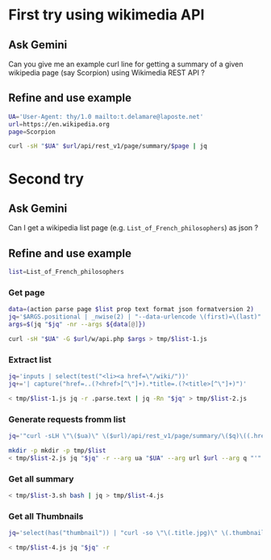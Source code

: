 # First try using wikimedia API

## Ask Gemini

Can you give me an example curl line for getting a summary of a given
wikipedia page (say Scorpion) using Wikimedia REST API ?

## Refine and use example

```bash
UA='User-Agent: thy/1.0 mailto:t.delamare@laposte.net'
url=https://en.wikipedia.org
page=Scorpion

curl -sH "$UA" $url/api/rest_v1/page/summary/$page | jq
```

# Second try

## Ask Gemini

Can I get a wikipedia list page (e.g. `List_of_French_philosophers`) as json ?

## Refine and use example

```bash
list=List_of_French_philosophers
```

### Get page

```bash
data=(action parse page $list prop text format json formatversion 2)
jq='$ARGS.positional | _nwise(2) | "--data-urlencode \(first)=\(last)"'
args=$(jq "$jq" -nr --args ${data[@]})

curl -sH "$UA" -G $url/w/api.php $args > tmp/$list-1.js
```

### Extract list

```bash
jq='inputs | select(test("<li><a href=\"/wiki/"))'
jq+='| capture("href=..(?<href>[^\"]+).*title=.(?<title>[^\"]+)")'

< tmp/$list-1.js jq -r .parse.text | jq -Rn "$jq" > tmp/$list-2.js
```

### Generate requests fromm list

```bash
jq='"curl -sLH \"\($ua)\" \($url)/api/rest_v1/page/summary/\($q)\((.href / "/")[-1])\($q)"'

mkdir -p mkdir -p tmp/$list
< tmp/$list-2.js jq "$jq" -r --arg ua "$UA" --arg url $url --arg q "'" > tmp/$list-3.sh
```

### Get all summary

```bash
< tmp/$list-3.sh bash | jq > tmp/$list-4.js
```

### Get all Thumbnails

```bash
jq='select(has("thumbnail")) | "curl -so \"\(.title.jpg)\" \(.thumbnail.source)"'

< tmp/$list-4.js jq "$jq" -r
```
